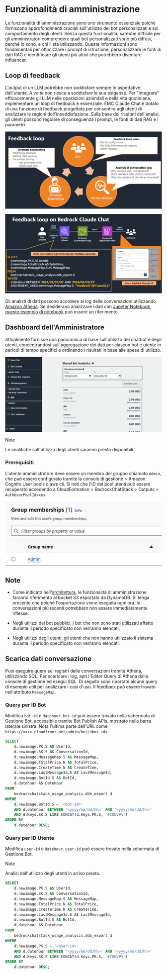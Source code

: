 # Funzionalità di amministrazione

Le funzionalità di amministrazione sono uno strumento essenziale poiché forniscono approfondimenti cruciali sull'utilizzo dei bot personalizzati e sul comportamento degli utenti. Senza questa funzionalità, sarebbe difficile per gli amministratori comprendere quali bot personalizzati sono più diffusi, perché lo sono, e chi li sta utilizzando. Queste informazioni sono fondamentali per ottimizzare i prompt di istruzione, personalizzare le fonti di dati RAG e identificare gli utenti più attivi che potrebbero diventare influencer.

## Loop di feedback

L'output di un LLM potrebbe non soddisfare sempre le aspettative dell'utente. A volte non riesce a soddisfare le sue esigenze. Per "integrare" efficacemente gli LLM nelle operazioni aziendali e nella vita quotidiana, implementare un loop di feedback è essenziale. EMC Claude Chat è dotato di una funzione di feedback progettata per consentire agli utenti di analizzare le ragioni dell'insoddisfazione. Sulla base dei risultati dell'analisi, gli utenti possono regolare di conseguenza i prompt, le fonti di dati RAG e i parametri.

![](./imgs/feedback_loop.png)

![](./imgs/feedback-using-claude-chat.png)

Gli analisti di dati possono accedere ai log delle conversazioni utilizzando [Amazon Athena](https://aws.amazon.com/jp/athena/). Se desiderano analizzare i dati con [Jupyter Notebook](https://jupyter.org/), [questo esempio di notebook](../examples/notebooks/feedback_analysis_example.ipynb) può essere un riferimento.

## Dashboard dell'Amministratore

Attualmente fornisce una panoramica di base sull'utilizzo del chatbot e degli utenti, concentrandosi sull'aggregazione dei dati per ciascun bot e utente in periodi di tempo specifici e ordinando i risultati in base alle spese di utilizzo.

![](./imgs/admin_bot_analytics.png)

> [!Note]
> Le analitiche sull'utilizzo degli utenti saranno presto disponibili.

### Prerequisiti

L'utente amministratore deve essere un membro del gruppo chiamato `Admin`, che può essere configurato tramite la console di gestione > Amazon Cognito User pools o aws cli. Si noti che l'ID del pool utenti può essere recuperato accedendo a CloudFormation > BedrockChatStack > Outputs > `AuthUserPoolIdxxxx`.

![](./imgs/group_membership_admin.png)

## Note

- Come indicato nell'[architettura](../README.md#architecture), le funzionalità di amministrazione faranno riferimento al bucket S3 esportato da DynamoDB. Si tenga presente che poiché l'esportazione viene eseguita ogni ora, le conversazioni più recenti potrebbero non essere immediatamente riflesse.

- Negli utilizzi dei bot pubblici, i bot che non sono stati utilizzati affatto durante il periodo specificato non verranno elencati.

- Negli utilizzi degli utenti, gli utenti che non hanno utilizzato il sistema durante il periodo specificato non verranno elencati.

## Scarica dati conversazione

Puoi eseguire query sui registri delle conversazioni tramite Athena, utilizzando SQL. Per scaricare i log, apri l'Editor Query di Athena dalla console di gestione ed esegui SQL. Di seguito sono riportate alcune query di esempio utili per analizzare i casi d'uso. Il feedback può essere trovato nell'attributo `MessageMap`.

### Query per ID Bot

Modifica `bot-id` e `datehour`. `bot-id` può essere trovato nella schermata di Gestione Bot, accessibile tramite Bot Publish APIs, mostrato nella barra laterale sinistra. Nota l'ultima parte dell'URL come `https://xxxx.cloudfront.net/admin/bot/<bot-id>`.

```sql
SELECT
    d.newimage.PK.S AS UserId,
    d.newimage.SK.S AS ConversationId,
    d.newimage.MessageMap.S AS MessageMap,
    d.newimage.TotalPrice.N AS TotalPrice,
    d.newimage.CreateTime.N AS CreateTime,
    d.newimage.LastMessageId.S AS LastMessageId,
    d.newimage.BotId.S AS BotId,
    d.datehour AS DateHour
FROM
    bedrockchatstack_usage_analysis.ddb_export d
WHERE
    d.newimage.BotId.S = '<bot-id>'
    AND d.datehour BETWEEN '<yyyy/mm/dd/hh>' AND '<yyyy/mm/dd/hh>'
    AND d.Keys.SK.S LIKE CONCAT(d.Keys.PK.S, '#CONV#%')
ORDER BY
    d.datehour DESC;
```

### Query per ID Utente

Modifica `user-id` e `datehour`. `user-id` può essere trovato nella schermata di Gestione Bot.

> [!Note]
> Analisi dell'utilizzo degli utenti in arrivo presto.

```sql
SELECT
    d.newimage.PK.S AS UserId,
    d.newimage.SK.S AS ConversationId,
    d.newimage.MessageMap.S AS MessageMap,
    d.newimage.TotalPrice.N AS TotalPrice,
    d.newimage.CreateTime.N AS CreateTime,
    d.newimage.LastMessageId.S AS LastMessageId,
    d.newimage.BotId.S AS BotId,
    d.datehour AS DateHour
FROM
    bedrockchatstack_usage_analysis.ddb_export d
WHERE
    d.newimage.PK.S = '<user-id>'
    AND d.datehour BETWEEN '<yyyy/mm/dd/hh>' AND '<yyyy/mm/dd/hh>'
    AND d.Keys.SK.S LIKE CONCAT(d.Keys.PK.S, '#CONV#%')
ORDER BY
    d.datehour DESC;
```